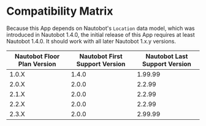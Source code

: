 # Compatibility Matrix

Because this App depends on Nautobot's `Location` data model, which was introduced in Nautobot 1.4.0, the initial release of this App requires at least Nautobot 1.4.0. It should work with all later Nautobot 1.x.y versions.

| Nautobot Floor Plan Version | Nautobot First Support Version | Nautobot Last Support Version |
| --------------------------- | ------------------------------ | ----------------------------- |
| 1.0.X                       | 1.4.0                          | 1.99.99                       |
| 2.0.X                       | 2.0.0                          | 2.2.99                        |
| 2.1.X                       | 2.0.0                          | 2.2.99                        |
| 2.2.X                       | 2.0.0                          | 2.2.99                        |
| 2.3.X                       | 2.0.0                          | 2.99.99                       |
